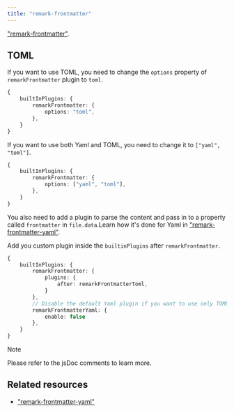 ```yaml
---
title: "remark-frontmatter"
---
```


["remark-frontmatter"](https://npmjs.com/package/remark-frontmatter).

## TOML

If you want to use TOML, you need to change the `options` property of `remarkFrontmatter` plugin to `toml`.

```ts
{
    builtInPlugins: {
        remarkFrontmatter: {
            options: "toml",
        },
    }
}
```

If you want to use both Yaml and TOML, you need to change it to `["yaml", "toml"]`.

```ts
{
    builtInPlugins: {
        remarkFrontmatter: {
            options: ["yaml", "toml"],
        },
    }
}
```

You also need to add a plugin to parse the content and pass in to a property called `frontmatter` in `file.data`.Learn how it's done for Yaml in ["remark-frontmatter-yaml"](https://npmjs.com/package/remark-frontmatter-yaml).

Add you custom plugin inside the `builtinPlugins` after `remarkFrontmatter`.

```ts
{
    builtInPlugins: {
        remarkFrontmatter: {
            plugins: {
                after: remarkFrontmatterToml,
            }
        },
        // Disable the default Yaml plugin if you want to use only TOML.
        remarkFrontmatterYaml: {
            enable: false
        },
    }
}
```

> [!NOTE]
> Please refer to the jsDoc comments to learn more.

## Related resources

-   ["remark-frontmatter-yaml"](/docs/mdx-svelte/unified/plugins/remark-frontmatter-yaml)
